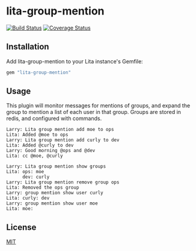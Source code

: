 # lita-group-mention

[![Build Status](https://travis-ci.org/bhouse/lita-group-mention.svg?branch=master)](https://travis-ci.org/bhouse/lita-group-mention)
[![Coverage Status](https://coveralls.io/repos/bhouse/lita-group-mention/badge.svg?branch=master)](https://coveralls.io/r/bhouse/lita-group-mention?branch=master)

## Installation

Add lita-group-mention to your Lita instance's Gemfile:

``` ruby
gem "lita-group-mention"
```

## Usage

This plugin will monitor messages for mentions of groups, and expand the group
to mention a list of each user in that group. Groups are stored in redis, and
configured with commands.

```shell
Larry: Lita group mention add moe to ops
Lita: Added @moe to ops
Larry: Lita group mention add curly to dev
Lita: Added @curly to dev
Larry: Good morning @ops and @dev
Lita: cc @moe, @curly
```

```shell
Larry: Lita group mention show groups
Lita: ops: moe
      dev: curly
Larry: Lita group mention remove group ops
Lita: Removed the ops group
Larry: group mention show user curly
Lita: curly: dev
Larry: group mention show user moe
Lita: moe:
```


## License

[MIT](http://opensource.org/licenses/MIT)
